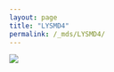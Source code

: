 ```yaml
---
layout: page
title: "LYSMD4"
permalink: /_mds/LYSMD4/
---
```


![](../../algns0/5HSAA061223_aln_report.png?raw=true)